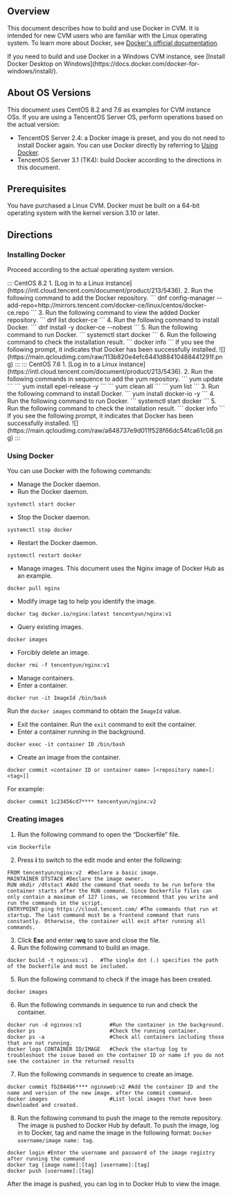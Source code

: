 ## Overview
This document describes how to build and use Docker in CVM. It is intended for new CVM users who are familiar with the Linux operating system. To learn more about Docker, see [Docker's official documentation](https://docs.docker.com/).

<dx-alert infotype="explain" title="">
If you need to build and use Docker in a Windows CVM instance, see [Install Docker Desktop on Windows](https://docs.docker.com/docker-for-windows/install/).
</dx-alert>



## About OS Versions
This document uses CentOS 8.2 and 7.6 as examples for CVM instance OSs.
If you are using a TencentOS Server OS, perform operations based on the actual version:
  - TencentOS Server 2.4: a Docker image is preset, and you do not need to install Docker again. You can use Docker directly by referring to [Using Docker](#userDocker).
  - TencentOS Server 3.1 (TK4): build Docker according to the directions in this document.

## Prerequisites
You have purchased a Linux CVM.
<dx-alert infotype="explain" title="">
Docker must be built on a 64-bit operating system with the kernel version 3.10 or later.
</dx-alert>



## Directions

### Installing Docker

Proceed according to the actual operating system version.

<dx-tabs>
::: CentOS 8.2
1. [Log in to a Linux instance](https://intl.cloud.tencent.com/document/product/213/5436).
2. Run the following command to add the Docker repository.
```
dnf config-manager --add-repo=http://mirrors.tencent.com/docker-ce/linux/centos/docker-ce.repo
```
3. Run the following command to view the added Docker repository.
```
dnf list docker-ce
```
4. Run the following command to install Docker.
```
dnf install -y docker-ce --nobest
```
5. Run the following command to run Docker.
```
systemctl start docker
```
6. Run the following command to check the installation result.
```
docker info
```
If you see the following prompt, it indicates that Docker has been successfully installed.
![](https://main.qcloudimg.com/raw/113b820e4efc6441d88410488441291f.png)
:::
::: CentOS 7.6
1. [Log in to a Linux instance](https://intl.cloud.tencent.com/document/product/213/5436).
2. Run the following commands in sequence to add the yum repository.
```
yum update
```
```
yum install epel-release -y
```
```
yum clean all
```
```
yum list
```
3. Run the following command to install Docker.
```
yum install docker-io -y
```
4. Run the following command to run Docker.
```
systemctl start docker
```
5. Run the following command to check the installation result.
```
docker info
```
If you see the following prompt, it indicates that Docker has been successfully installed.
![](https://main.qcloudimg.com/raw/a848737e9d011f528f66dc54fca61c08.png)
:::
</dx-tabs>


### Using Docker[](id:userDocker)
You can use Docker with the following commands:
- Manage the Docker daemon.
 - Run the Docker daemon.
```
systemctl start docker
```
 - Stop the Docker daemon.
```
systemctl stop docker
```
 - Restart the Docker daemon.
```
systemctl restart docker
```
- Manage images. This document uses the Nginx image of Docker Hub as an example.
```
docker pull nginx 
```
 - Modify image tag to help you identify the image.
```
docker tag docker.io/nginx:latest tencentyun/nginx:v1
```
 - Query existing images.
```
docker images
```
 - Forcibly delete an image.
```
docker rmi -f tencentyun/nginx:v1
```
- Manage containers.
 - Enter a container.
```
docker run -it ImageId /bin/bash
```
Run the `docker images` command to obtain the `ImageId` value.
 - Exit the container. Run the `exit` command to exit the container.
 - Enter a container running in the background.
```
docker exec -it container ID /bin/bash
```
 - Create an image from the container.
```
docker commit <container ID or container name> [<repository name>[:<tag>]]
```
For example:
```
docker commit 1c23456cd7**** tencentyun/nginx:v2
```

### Creating images

1. Run the following command to open the “Dockerfile” file.
```
vim Dockerfile
```
2. Press **i** to switch to the edit mode and enter the following:
```
FROM tencentyun/nginx:v2  #Declare a basic image.
MAINTAINER DTSTACK #Declare the image owner.
RUN mkdir /dtstact #Add the command that needs to be run before the container starts after the RUN command. Since Dockerfile files can only contain a maximum of 127 lines, we recommend that you write and run the commands in the script.
ENTRYPOINT ping https://cloud.tencent.com/ #The commands that run at startup. The last command must be a frontend command that runs constantly. Otherwise, the container will exit after running all commands.
```
3. Click **Esc** and enter **:wq** to save and close the file.
4. Run the following command to build an image.
```
docker build -t nginxos:v1 .  #The single dot (.) specifies the path of the Dockerfile and must be included.
```
5. Run the following command to check if the image has been created.
```
docker images
```
6. Run the following commands in sequence to run and check the container.
```
docker run -d nginxos:v1         #Run the container in the background.
docker ps                        #Check the running container.
docker ps -a                     #Check all containers including those that are not running.
docker logs CONTAINER ID/IMAGE   #Check the startup log to troubleshoot the issue based on the container ID or name if you do not see the container in the returned results
```
7. Run the following commands in sequence to create an image.
```
docker commit fb2844b6**** nginxweb:v2 #Add the container ID and the name and version of the new image. after the commit command.
docker images                    #List local images that have been downloaded and created.
```
8. Run the following command to push the image to the remote repository.
The image is pushed to Docker Hub by default. To push the image, log in to Docker, tag and name the image in the following format: `Docker username/image name: tag`.
```
docker login #Enter the username and password of the image registry after running the command
docker tag [image name]:[tag] [username]:[tag]
docker push [username]:[tag]
```
After the image is pushed, you can log in to Docker Hub to view the image.



